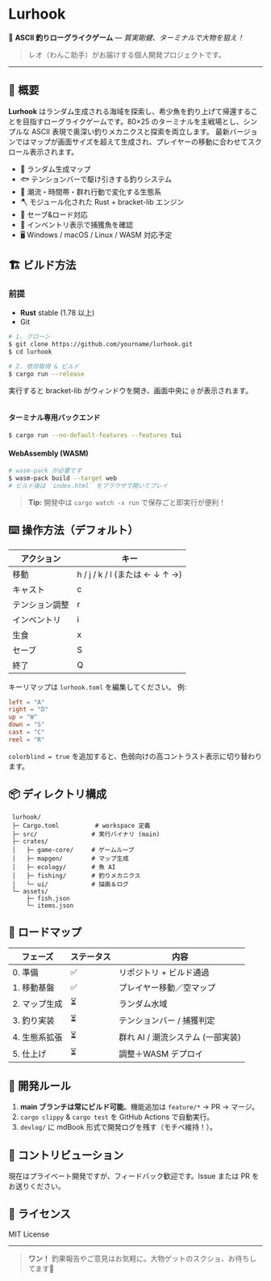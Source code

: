 # Lurhook

🐾 **ASCII 釣りローグライクゲーム** — *質実剛健、ターミナルで大物を狙え！*

> レオ（わんこ助手）がお届けする個人開発プロジェクトです。

---

## 🎣 概要

**Lurhook** はランダム生成される海域を探索し、希少魚を釣り上げて帰還することを目指すローグライクゲームです。80×25 のターミナルを主戦場とし、シンプルな ASCII 表現で奥深い釣りメカニクスと探索を両立します。
最新バージョンではマップが画面サイズを超えて生成され、プレイヤーの移動に合わせてスクロール表示されます。

* 👾 ランダム生成マップ
* 🐟 テンションバーで駆け引きする釣りシステム
* 🌊 潮流・時間帯・群れ行動で変化する生態系
* 🪓 モジュール化された Rust + bracket-lib エンジン
* 💾 セーブ&ロード対応
* 🧳 インベントリ表示で捕獲魚を確認
* 🖥️ Windows / macOS / Linux / WASM 対応予定

## 🏗️ ビルド方法

### 前提

* **Rust** stable (1.78 以上)
* Git

```bash
# 1. クローン
$ git clone https://github.com/yourname/lurhook.git
$ cd lurhook

# 2. 依存取得 & ビルド
$ cargo run --release
```

実行すると bracket-lib がウィンドウを開き、画面中央に `@` が表示されます。

```
```

#### ターミナル専用バックエンド

```bash
$ cargo run --no-default-features --features tui
```

#### WebAssembly (WASM)

```bash
# wasm-pack が必要です
$ wasm-pack build --target web
# ビルド後は `index.html` をブラウザで開いてプレイ
```

> **Tip:** 開発中は `cargo watch -x run` で保存ごと即実行が便利！

## ⌨️ 操作方法（デフォルト）

| アクション   | キー                          |
| ------- | --------------------------- |
| 移動      | h / j / k / l (または ← ↓ ↑ →) |
| キャスト    | c                           |
| テンション調整 | r                           |
| インベントリ  | i                           |
| 生食      | x                           |
| セーブ     | S                           |
| 終了      | Q                           |

キーリマップは `lurhook.toml` を編集してください。
例:
```toml
left = "A"
right = "D"
up = "W"
down = "S"
cast = "C"
reel = "R"
```
`colorblind = true` を追加すると、色弱向けの高コントラスト表示に切り替わります。

## 📦 ディレクトリ構成

```
 lurhook/
 ├─ Cargo.toml          # workspace 定義
 ├─ src/               # 実行バイナリ (main)
 ├─ crates/
 │   ├─ game-core/     # ゲームループ
 │   ├─ mapgen/        # マップ生成
 │   ├─ ecology/       # 魚 AI
 │   ├─ fishing/       # 釣りメカニクス
 │   └─ ui/            # 描画＆ログ
 └─ assets/
     ├─ fish.json
     └─ items.json
```

## 🚧 ロードマップ

| フェーズ     | ステータス  | 内容             |
| -------- | ------ | -------------- |
| 0. 準備    | ✅      | リポジトリ + ビルド通過  |
| 1. 移動基盤  | ✅      | プレイヤー移動／空マップ   |
| 2. マップ生成 | ⏳      | ランダム水域         |
| 3. 釣り実装  | ⏳      | テンションバー / 捕獲判定 |
| 4. 生態系拡張 | ⏳      | 群れ AI / 潮流システム (一部実装) |
| 5. 仕上げ   | ⏳      | 調整＋WASM デプロイ   |

## 📝 開発ルール

1. **main ブランチは常にビルド可能**。機能追加は `feature/*` → PR → マージ。
2. `cargo clippy` & `cargo test` を GitHub Actions で自動実行。
3. `devlog/` に mdBook 形式で開発ログを残す（モチベ維持！）。

## 🤝 コントリビューション

現在はプライベート開発ですが、フィードバック歓迎です。Issue または PR をお送りください。

## 📜 ライセンス

MIT License

---

> **ワン！** 釣果報告やご意見はお気軽に。大物ゲットのスクショ、お待ちしてます🐾

